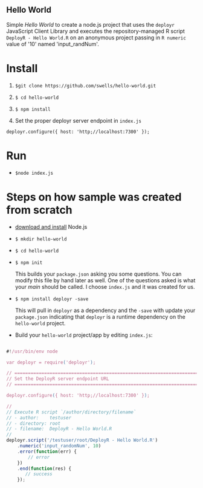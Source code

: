 ## Hello World

Simple *Hello World* to create a node.js project that uses the `deployr`
JavaScript Client Library and executes the repository-managed R script 
`DeployR - Hello World.R` on an anonymous project passing in `R numeric` value 
of '10' named 'input_randNum'.


Install
=======

1. `$git clone https://github.com/swells/hello-world.git`

2. `$ cd hello-world`

3.  `$ npm install`

4. Set the proper deployr server endpoint in `index.js`

```
deployr.configure({ host: 'http;//localhost:7300' });
```

Run
===

- `$node index.js`


Steps on how sample was created from scratch
============================================


- [download and install](http://nodejs.org/download/) Node.js

- ```$ mkdir hello-world ```

- ```$ cd hello-world ```

- ```$ npm init```

  This builds your `package.json` asking you some questions. You can modify
  this file by hand later as well. One of the questions asked is what your
  _main_ should be called. I choose `index.js` and it was created for us.

- ```$ npm install deployr -save```

  This will pull in `deployr` as a dependency and the `-save` with update
  your `package.json` indicating that `deployr` is a runtime dependency on the
  `hello-world` project.

- Build your `hello-world` project/app by editing `index.js`:


```js

#!/usr/bin/env node

var deployr = require('deployr');

// ============================================================================
// Set the DeployR server endpoint URL
// ============================================================================

deployr.configure({ host: 'http;//localhost:7300' });

//
// Execute R script `/author/directory/filename`
// - author:    testuser
// - directory: root
// - filename:  DeployR - Hello World.R
//
deployr.script('/testuser/root/DeployR - Hello World.R')
    .numeric('input_randomNum', 10)
    .error(function(err) {
        // error
    })
    .end(function(res) {
       // success
    });

```
